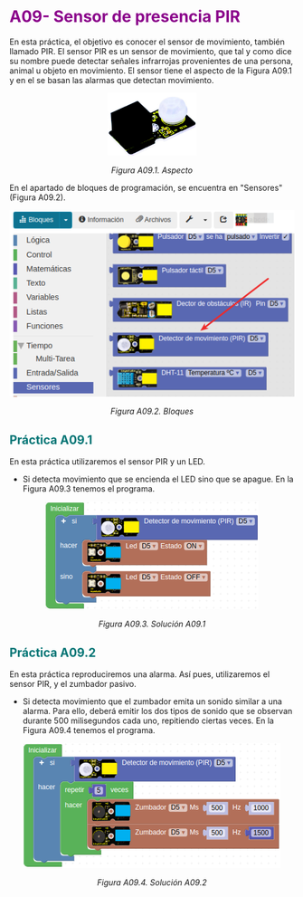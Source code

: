 # <FONT COLOR=#8B008B>A09- Sensor de presencia PIR</font>
En esta práctica, el objetivo es conocer el sensor de movimiento, también llamado PIR. El sensor PIR es un sensor de movimiento, que tal y como dice su nombre puede detectar señales infrarrojas provenientes de una persona, animal u objeto en movimiento. El sensor tiene el aspecto de la Figura A09.1 y en el se basan las alarmas que detectan movimiento.

<center>

![Aspecto](../img/A09/FA09_1.png)

*Figura A09.1. Aspecto*

</center>

En el apartado de bloques de programación, se encuentra en "Sensores" (Figura A09.2).

<center>

![Bloques](../img/A09/FA09_2.png)

*Figura A09.2. Bloques*

</center>

## <FONT COLOR=#007575>**Práctica A09.1**</font>
En esta práctica utilizaremos el sensor PIR y un LED.

* Si detecta movimiento que se encienda el LED sino que se apague. En la Figura A09.3 tenemos el programa.

<center>

![Solución A09.1](../img/A09/FA09_3.png)

*Figura A09.3. Solución A09.1*

</center>

## <FONT COLOR=#007575>**Práctica A09.2**</font>
En esta práctica reproduciremos una alarma. Así pues, utilizaremos el sensor PIR, y el zumbador pasivo.

* Si detecta movimiento que el zumbador emita un sonido similar a una alarma. Para ello, deberá emitir los dos tipos de sonido que se observan durante 500 milisegundos cada uno, repitiendo ciertas veces. En la Figura A09.4 tenemos el programa.

<center>

![Solución A09.2](../img/A09/FA09_4.png)

*Figura A09.4. Solución A09.2*

</center>
